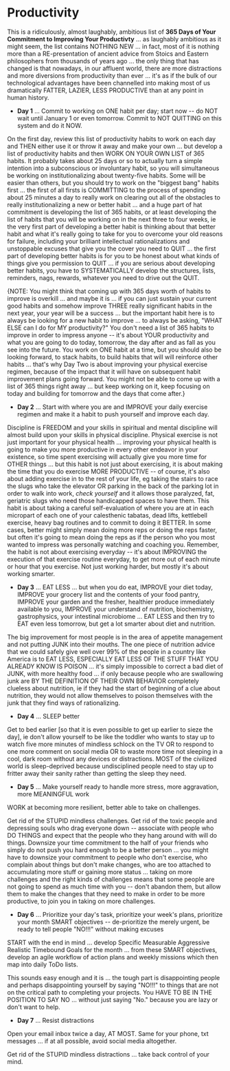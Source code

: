 # Productivity

This is a ridiculously, almost laughably, ambitious list of **365 Days of Your Commitment to Improving Your Productivty** ... as laughably ambitious as it might seem, the list contains NOTHING NEW ... in fact, most of it is nothing more than a RE-presentation of ancient advice from Stoics and Eastern philosophers from thousands of years ago ... the only thing that has changed is that nowadays, in our affluent world, there are more distractions and more diversions from productivity than ever ... it's as if the bulk of our technological advantages have been channelled into making most of us dramatically FATTER, LAZIER, LESS PRODUCTIVE than at any point in human history.

* **Day 1** ... Commit to working on ONE habit per day; start now -- do NOT wait until January 1 or even tomorrow.  Commit to NOT QUITTING on this system and do it NOW.

On the first day, review this list of productivity habits to work on each day and THEN either use it or throw it away and make your own ... but develop a list of productivity habits and then WORK ON YOUR OWN LIST of 365 habits.  It probably takes about 25 days or so to actually turn a simple intention into a subconscious or involuntary habit, so you will simultaneous be working on institutionalizing about twenty-five habits. Some will be easier than others, but you should try to work on the "biggest bang" habits first ... the first of all firsts is COMMITTING to the process of spending about 25 minutes a day to really work on clearing out all of the obstacles to really institutionalizing a new or better habit ... and a huge part of hat commitment is developing the list of 365 habits, or at least developing the list of habits that you will be working on in the next three to four weeks, ie the very first part of developing a better habit is thinking about that better habit and what it's really going to take for you to overcome your old reasons for failure, including your brilliant intellectual rationalizations and unstoppable excuses that give you the cover you need to QUIT ... the first part of developing better habits is for you to be honest about what kinds of things give you permission to QUIT ... if you are serious about developing better habits, you have to SYSTEMATICALLY develop the structures, lists, reminders, nags, rewards, whatever you need to drive out the QUIT.  

{NOTE: You might think that coming up with 365 days worth of habits to improve is overkill ... and maybe it is ... if you can just sustain your current good habits and somehow improve THREE really significant habits in the next year, your year will be a success ... but the important habit here is to always be looking for a new habit to improve ... to always be asking, "WHAT ELSE can I do for MY productivity?"  You don't need a list of 365 habits to improve in order to impress anyone -- it's about YOUR productivity and what you are going to do today, tomorrow, the day after and as fall as you see into the future. You work on ONE habit at a time, but you should also be looking forward, to stack habits, to build habits that will will reinforce other habits ... that's why Day Two is about improving your physical exercise regimen, because of the impact that it will have on subsequent habit improvement plans going forward. You might not be able to come up with a list of 365 things right away ... but keep working on it, keep focusing on today and building for tomorrow and the days that come after.}

* **Day 2** ... Start with where you are and IMPROVE your daily exercise regimen and make it a habit to push yourself and improve each day.

Discipline is FREEDOM and your skills in spiritual and mental discipline will almost build upon your skills in physical discipline. Physical exercise is not just important for your physical health ... improving your physical health is going to make you more productive in every other endeavor in your existence, so time spent exercising will actually give you more time for OTHER things ... but this habit is not just about exercising, it is about making the time that you do exercise MORE PRODUCTIVE -- of course, it's also about adding exercise in to the rest of your life, eg taking the stairs to race the slugs who take the elevator OR parking in the back of the parking lot in order to walk into work, *check yourself* and it allows those paralyzed, fat, geriatric slugs who need those handicapped spaces to have them.  This habit is about taking a careful self-evaluation of where you are at in each micropart of each one of your calesthenic tabatas, dead lifts, kettlebell exercise, heavy bag routines and to commit to doing it BETTER.  In some cases, better might simply mean doing more reps or doing the reps faster, but often it's going to mean doing the reps as if the person who you most wanted to impress was personally watching and coaching you.  Remember, the habit is not about exercising everyday -- it's about IMPROVING the execution of that exercise routine everyday, to get more out of each minute or hour that you exercise. Not just working harder, but mostly it's about working smarter.

* **Day 3** ... EAT LESS ... but when you do eat, IMPROVE your diet today, IMPROVE your grocery list and the contents of your food pantry, IMPROVE your garden and the fresher, healthier produce immediately available to you, IMPROVE your understand of nutrition, biochemistry, gastrophysics, your intestinal microbiome ... EAT LESS and then try to EAT even less tomorrow, but get a lot smarter about diet and nutrition.

The big improvement for most people is in the area of appetite management and not putting JUNK into their mouths. The one piece of nutrition advice that we could safely give well over 99% of the people in a country like America is to EAT LESS, ESPECIALLY EAT LESS OF THE STUFF THAT YOU ALREADY KNOW IS POISON ... it's simply impossible to correct a bad diet of JUNK, with more healthy food ... if only because people who are swallowing junk are BY THE DEFINITION OF THEIR OWN BEHAVIOR completely clueless about nutrition, ie if they had the start of beginning of a clue about nutrition, they would not allow themselves to poison themselves with the junk that they find ways of rationalizing.

* **Day 4** ... SLEEP better

Get to bed earlier [so that it is even possible to get up earlier to sieze the day], ie don't allow yourself to be like the toddler who wants to stay up to watch five more minutes of mindless schlock on the TV OR to respond to one more comment on social media OR to waste more time not sleeping in a cool, dark room without any devices or distractions.  MOST of the civilized world is sleep-deprived because undisciplined people need to stay up to fritter away their sanity rather than getting the sleep they need.  
* **Day 5** ... Make yourself ready to handle more stress, more aggravation, more MEANINGFUL work

WORK at becoming more resilient, better able to take on challenges.

Get rid of the STUPID mindless challenges.  Get rid of the toxic people and depressing souls who drag everyone down -- associate with people who DO THINGS and expect that the people who they hang around with will do things.  Downsize your time commitment to the half of your friends who simply do not push you hard enough to be a better person ... you might have to downsize your commitment to people who don't exercise, who complain about things but don't make changes, who are too attached to accumulating more stuff or gaining more status ... taking on more challenges and the right kinds of challenges means that some people are not going to spend as much time with you -- don't abandon them, but allow them to make the changes that they need to make in order to be more productive, to join you in taking on more challenges.


* **Day 6** ... Prioritize your day's task, prioritize your week's plans, prioritize your month SMART objectives -- de-prioritize the merely urgent, be ready to tell people "NO!!!" without making excuses

START with the end in mind ... develop Specific Measurable Aggressive Realistic Timebound Goals for the month ... from these SMART objectives, develop an agile workflow of action plans and weekly missions which then map into daily ToDo lists.  

This sounds easy enough and it is ... the tough part is disappointing people and perhaps disappointing yourself by saying "NO!!!" to things that are not on the critical path to completing your projects. You HAVE TO BE IN THE POSITION TO SAY NO ... without just saying "No." because you are lazy or don't want to help.

* **Day 7** ... Resist distractions

Open your email inbox twice a day, AT MOST.  Same for your phone, txt messages ... if at all possible, avoid social media altogether.

Get rid of the STUPID mindless distractions ... take back control of your mind.